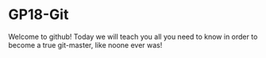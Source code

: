 # GP18-Git
Welcome to github! Today we will teach you all you need to know in order to become a true git-master, like noone ever was!
